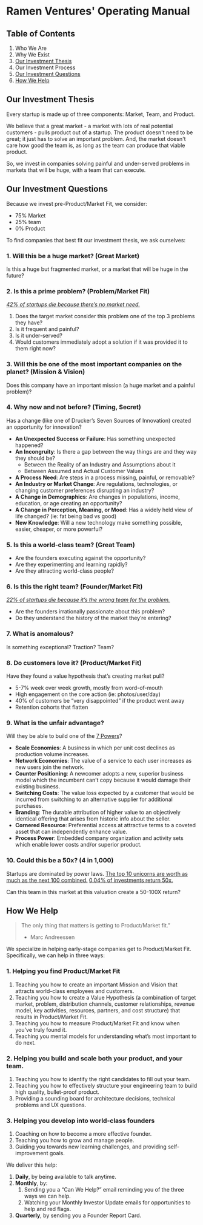 # Ramen Ventures' Operating Manual

## Table of Contents

1. Who We Are
2. Why We Exist
3. [Our Investment Thesis](#our-investment-thesis)
4. Our Investment Process
5. [Our Investment Questions](#our-investment-questions)
6. [How We Help](#how-we-help)

## Our Investment Thesis
Every startup is made up of three components: Market, Team, and Product.

We believe that a great market - a market with lots of real potential customers - pulls product out of a startup. The product doesn't need to be great; it just has to solve an important problem. And, the market doesn't care how good the team is, as long as the team can produce that viable product.

So, we invest in companies solving painful and under-served problems in markets that will be huge, with a team that can execute.

## Our Investment Questions
Because we invest pre-Product/Market Fit, we consider:
- 75% Market
- 25% team
- 0% Product

To find companies that best fit our investment thesis, we ask ourselves:

### 1. Will this be a huge market? (Great Market)

Is this a huge but fragmented market, or a market that will be huge in the future?

### 2. Is this a prime problem? (Problem/Market Fit)

[_42% of startups die because there’s no market need._](https://www.cbinsights.com/research/startup-failure-reasons-top/)
1. Does the target market consider this problem one of the top 3 problems they have?
2. Is it frequent and painful?
3. Is it under-served?
4. Would customers immediately adopt a solution if it was provided it to them right now?

### 3. Will this be one of the most important companies on the planet? (Mission & Vision)

Does this company have an important mission (a huge market and a painful problem)?

### 4. Why now and not before? (Timing, Secret)

Has a change (like one of Drucker’s Seven Sources of Innovation) created an opportunity for innovation?
- **An Unexpected Success or Failure**: Has something unexpected happened?
- **An Incongruity**: Is there a gap between the way things are and they way they should be?
	- Between the Reality of an Industry and Assumptions about it
	- Between Assumed and Actual Customer Values
- **A Process Need**: Are steps in a process missing, painful, or removable?
- **An Industry or Market Change**: Are regulations, technologies, or changing customer preferences disrupting an industry?
- **A Change in Demographics**: Are changes in populations, income, education, or age creating an opportunity?
- **A Change in Perception, Meaning, or Mood**: Has a widely held view of life changed? (ie: fat being bad vs good)
- **New Knowledge**: Will a new technology make something possible, easier, cheaper, or more powerful?

### 5. Is this a world-class team? (Great Team)

- Are the founders executing against the opportunity?
- Are they experimenting and learning rapidly?
- Are they attracting world-class people?

### 6. Is this the right team? (Founder/Market Fit)

[_22% of startups die because it’s the wrong team for the problem._](https://www.cbinsights.com/research/startup-failure-reasons-top/)
- Are the founders irrationally passionate about this problem?
- Do they understand the history of the market they’re entering?

### 7. What is anomalous?

Is something exceptional? Traction? Team?

### 8. Do customers love it? (Product/Market Fit)

Have they found a value hypothesis that’s creating market pull?
- 5-7% week over week growth, mostly from word-of-mouth
- High engagement on the core action (ie: photos/user/day)
- 40% of customers be “very disappointed” if the product went away
- Retention cohorts that flatten

### 9. What is the unfair advantage?

Will they be able to build one of the [7 Powers](https://medium.com/@chrisstoneman/notes-on-7-powers-foundations-of-business-by-hamilton-helmer-5d20cfecc753)?
- **Scale Economies**: A business in which per unit cost declines as production volume increases.
- **Network Economies**: The value of a service to each user increases as new users join the network.
- **Counter Positioning**: A newcomer adopts a new, superior business model which the incumbent can’t copy because it would damage their existing business.
- **Switching Costs**: The value loss expected by a customer that would be incurred from switching to an alternative supplier for additional purchases.
- **Branding**: The durable attribution of higher value to an objectively identical offering that arises from historic info about the seller.
- **Cornered Resource**: Preferential access at attractive terms to a coveted asset that can independently enhance value.
- **Process Power**: Embedded company organization and activity sets which enable lower costs and/or superior product.

### 10. Could this be a 50x? (4 in 1,000)

Startups are dominated by power laws. [The top 10 unicorns are worth as much as the next 100 combined.](https://www.cbinsights.com/research/unicorn-power-law/) [0.04% of investments return 50x.](https://www.sethlevine.com/archives/2014/08/venture-outcomes-are-even-more-skewed-than-you-think.html)

Can this team in this market at this valuation create a 50-100X return?

## How We Help
> The only thing that matters is getting to Product/Market fit.”
> - Marc Andreessen

We specialize in helping early-stage companies get to Product/Market Fit. Specifically, we can help in three ways:

### 1. Helping you find Product/Market Fit

1. Teaching you how to create an important Mission and Vision that attracts world-class employees and customers.
2. Teaching you how to create a Value Hypothesis (a combination of target market, problem, distribution channels, customer relationships, revenue model, key activities, resources, partners, and cost structure) that results in Product/Market Fit.
3. Teaching you how to measure Product/Market Fit and know when you’ve truly found it.
4. Teaching you mental models for understanding what’s most important to do next.

### 2. Helping you build and scale both your product, and your team.

1. Teaching you how to identify the right candidates to fill out your team.
2. Teaching you how to effectively structure your engineering team to build high quality, bullet-proof product.
3. Providing a sounding board for architecture decisions, technical problems and UX questions.

### 3. Helping you develop into world-class founders

1. Coaching on how to become a more effective founder.
2. Teaching you how to grow and manage people.
3. Guiding you towards new learning challenges, and providing self-improvement goals.

We deliver this help:
1. **Daily**, by being available to talk anytime.
2. **Monthly**, by:
	1. Sending you a “Can We Help?” email reminding you of the three ways we can help.
	2. Watching your Monthly Investor Update emails for opportunities to help and red flags.
3. **Quarterly**, by sending you a Founder Report Card.
